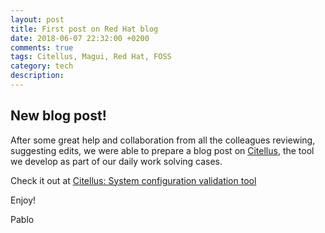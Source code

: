 ```yaml
---
layout: post
title: First post on Red Hat blog
date: 2018-06-07 22:32:00 +0200
comments: true
tags: Citellus, Magui, Red Hat, FOSS
category: tech
description:
---
```


## New blog post!

After some great help and collaboration from all the colleagues reviewing, suggesting edits, we were able to prepare a blog post on [Citellus](https://citellus.org), the tool we develop as part of our daily work solving cases.

Check it out at [Citellus: System configuration validation tool](https://www.redhat.com/en/blog/citellus-system-configuration-validation-tool?scid=701f2000000tnTlAAI)

Enjoy!

Pablo
